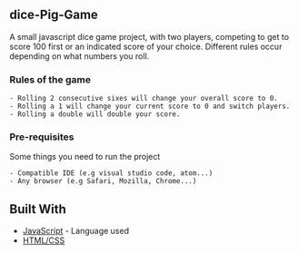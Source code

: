 ## dice-Pig-Game

A small javascript dice game project, with two players, competing to get to score 100 first or an indicated score of your choice. Different rules occur depending on what numbers you roll.

### Rules of the game
```
- Rolling 2 consecutive sixes will change your overall score to 0.
- Rolling a 1 will change your current score to 0 and switch players.
- Rolling a double will double your score.
```



### Pre-requisites

Some things you need to run the project
```
- Compatible IDE (e.g visual studio code, atom...)
- Any browser (e.g Safari, Mozilla, Chrome...)
```



## Built With

* [JavaScript](https://devdocs.io/javascript/) - Language used
* [HTML/CSS](https://getbootstrap.com/docs/4.3/getting-started/introduction/)
